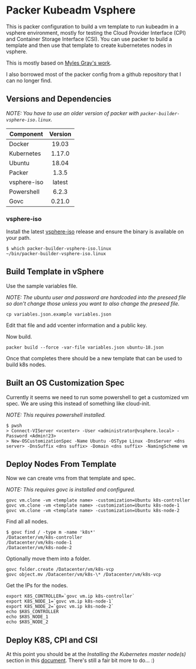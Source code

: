 # Packer Kubeadm Vsphere

This is packer configuration to build a vm template to run kubeadm in a vsphere environment, mostly for testing the Cloud Provider Interface (CPI) and Container Storage Interface (CSI). You can use packer to build a template and then use that template to create kubernetetes nodes in vsphere.

This is mostly based on [Myles Gray's work](https://blah.cloud/kubernetes/creating-an-ubuntu-18-04-lts-cloud-image-for-cloning-on-vmware/).

I also borrowed most of the packer config from a github repository that I can no longer find.

## Versions and Dependencies

*NOTE: You have to use an older version of packer with `packer-builder-vsphere-iso.linux`.*

| Component     | Version       |
| ------------- |:-------------:|
| Docker        | 19.03         |
| Kubernetes    | 1.17.0        |
| Ubuntu        | 18.04         |
| Packer        | 1.3.5         |
| vsphere-iso   | latest        |
| Powershell    | 6.2.3         |
| Govc          | 0.21.0        |

### vsphere-iso

Install the latest [vsphere-iso](https://github.com/jetbrains-infra/packer-builder-vsphere/releases) release and ensure the binary is available on your path.

```
$ which packer-builder-vsphere-iso.linux
~/bin/packer-builder-vsphere-iso.linux
```

## Build Template in vSphere

Use the sample variables file.

*NOTE: The ubuntu user and password are hardcoded into the preseed file so don't change those unless you want to also change the preseed file.*

```
cp variables.json.example variables.json
```

Edit that file and add vcenter information and a public key.

Now build.

```
packer build --force -var-file variables.json ubuntu-18.json
```

Once that completes there should be a new template that can be used to build k8s nodes.

## Built an OS Customization Spec

Currently it seems we need to run some powershell to get a customized vm spec. We are using this instead of something like cloud-init.

*NOTE: This requires powershell installed.*

```
$ pwsh
> Connect-VIServer <vcenter> -User <administrator@vsphere.local> -Password <Admin!23>
> New-OSCustomizationSpec -Name Ubuntu -OSType Linux -DnsServer <dns server> -DnsSuffix <dns suffix> -Domain <dns suffix> -NamingScheme vm
```

## Deploy Nodes From Template

Now we can create vms from that template and spec.

*NOTE: This requires govc is installed and configured.*

```
govc vm.clone -vm <template name> -customization=Ubuntu k8s-controller
govc vm.clone -vm <template name> -customization=Ubuntu k8s-node-1
govc vm.clone -vm <template name> -customization=Ubuntu k8s-node-2
```

Find all all nodes.

```
$ govc find / -type m -name 'k8s*'
/Datacenter/vm/k8s-controller
/Datacenter/vm/k8s-node-1
/Datacenter/vm/k8s-node-2
```

Optionally move them into a folder.

```
govc folder.create /Datacenter/vm/k8s-vcp
govc object.mv /Datacenter/vm/k8s-\* /Datacenter/vm/k8s-vcp
```

Get the IPs for the nodes.

```
export K8S_CONTROLLER=`govc vm.ip k8s-controller`
export K8S_NODE_1=`govc vm.ip k8s-node-1`
export K8S_NODE_2=`govc vm.ip k8s-node-2`
echo $K8S_CONTROLLER
echo $K8S_NODE_1
echo $K8S_NODE_2
```

## Deploy K8S, CPI and CSI

At this point you should be at the *Installing the Kubernetes master node(s)* section in this [document](https://cloud-provider-vsphere.sigs.k8s.io/tutorials/kubernetes-on-vsphere-with-kubeadm.html). There's still a fair bit more to do... :)